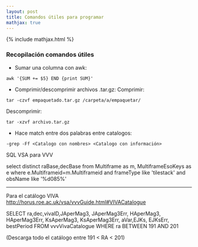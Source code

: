 ```yaml
---
layout: post
title: Comandos útiles para programar
mathjax: true
---
```

{% include mathjax.html %} 

### Recopilación comandos útiles 


* Sumar una columna con awk:
```
awk '{SUM += $5} END {print SUM}'
```
* Comprimir/descomprimir archivos .tar.gz:
Comprimir: 
```
tar -czvf empaquetado.tar.gz /carpeta/a/empaquetar/
```
Descomprimir: 
```
tar -xzvf archivo.tar.gz
```
* Hace match entre dos palabras entre catalogos:
```
-grep -Ff <Catalogo con nombres> <Catalogo con información>
```

SQL VSA para VVV

select distinct raBase,decBase from Multiframe as m, MultiframeEsoKeys
as e where e.Multiframeid=m.Multiframeid and frameType like 'tilestack'
and obsName like '%d085%'

-------
Para el catálogo VIVA
http://horus.roe.ac.uk/vsa/vvvGuide.html#VIVACatalogue

SELECT ra,dec,vivaID,JAperMag3, JAperMag3Err, HAperMag3, HAperMag3Err, KsAperMag3, KsAperMag3Err, aVar,EJKs, EJKsErr, bestPeriod
FROM vvvVivaCatalogue
WHERE ra BETWEEN 191 AND 201

(Descarga todo el catálogo entre 191 < RA < 201)